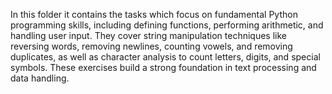In this folder it contains the tasks which focus on fundamental Python programming skills, including defining functions, performing arithmetic, and handling user input. They cover string 
manipulation techniques like reversing words, removing newlines, counting vowels, and removing duplicates, as well as character analysis to count letters, digits, and special symbols. 
These exercises build a strong foundation in text processing and data handling.

